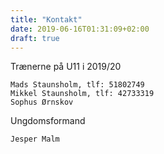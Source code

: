 ```yaml
---
title: "Kontakt"
date: 2019-06-16T01:31:09+02:00
draft: true
---
```


Trænerne på U11 i 2019/20

```
Mads Staunsholm, tlf: 51802749
Mikkel Staunsholm, tlf: 42733319
Sophus Ørnskov
```

Ungdomsformand

```
Jesper Malm
```
